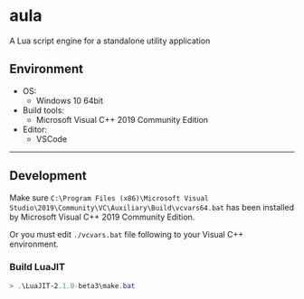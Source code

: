 # aula

A Lua script engine for a standalone utility application

## Environment

- OS:
    - Windows 10 64bit
- Build tools:
    - Microsoft Visual C++ 2019 Community Edition
- Editor:
    - VSCode

***

## Development

Make sure `C:\Program Files (x86)\Microsoft Visual Studio\2019\Community\VC\Auxiliary\Build\vcvars64.bat` has been installed by Microsoft Visual C++ 2019 Community Edition.

Or you must edit `./vcvars.bat` file following to your Visual C++ environment.

### Build LuaJIT
```powershell
> .\LuaJIT-2.1.0-beta3\make.bat
```

